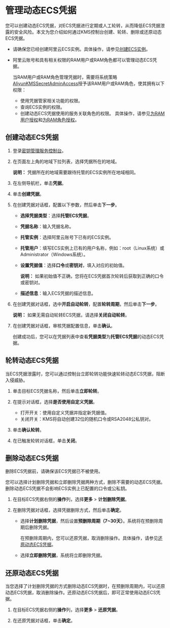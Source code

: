 # 管理动态ECS凭据

您可以创建动态ECS凭据，对ECS凭据进行定期或人工轮转，从而降低ECS凭据泄露的安全风险。本文为您介绍如何通过KMS控制台创建、轮转、删除或还原动态ECS凭据。

-   请确保您已经创建阿里云ECS实例。具体操作，请参见[创建ECS实例](/intl.zh-CN/实例/创建实例/创建方式导航.md)。
-   阿里云账号和具有相关权限的RAM用户或RAM角色都可以管理动态ECS凭据。

    当RAM用户或RAM角色管理凭据时，需要将系统策略[AliyunKMSSecretAdminAccess](https://ram.console.aliyun.com/policies/AliyunKMSSecretAdminAccess/System/content)授予该RAM用户或RAM角色，使其拥有以下权限：

    -   使用凭据管家相关功能的权限。
    -   查询ECS实例的权限。
    -   创建动态ECS凭据使用的服务关联角色的权限。
    具体操作，请参见[为RAM用户授权](/intl.zh-CN/用户管理/授权管理/为RAM用户授权.md)和[为RAM角色授权](/intl.zh-CN/角色管理/为RAM角色授权.md)。


## 创建动态ECS凭据

1.  登录[密钥管理服务控制台](https://kms.console.aliyun.com)。

2.  在页面左上角的地域下拉列表，选择凭据所在的地域。

    **说明：** 凭据所在的地域需要跟待托管的ECS实例所在地域相同。

3.  在左侧导航栏，单击**凭据**。

4.  单击**创建凭据**。

5.  在创建凭据对话框，配置以下参数，然后单击**下一步**。

    -   **选择凭据类型**：选择**托管ECS凭据**。
    -   **凭据名称**：输入凭据名称。
    -   **托管实例**：选择阿里云账号下已有的ECS实例。
    -   **托管用户**：填写ECS实例上已有的用户名称，例如：root（Linux系统）或Administrator（Windows系统）。
    -   **设置凭据值**：选择**口令**或**密钥对**，填入对应的初始值。

        **说明：** 如果初始值不正确，您将在ECS凭据首次轮转后获取到正确的口令或密钥对。

    -   **描述信息**：输入ECS凭据的描述信息。
6.  在创建凭据对话框，选中**开启自动轮转**，配置**轮转周期**，然后单击**下一步**。

    **说明：** 如果无需自动轮转ECS凭据，请选择**关闭自动轮转**。

7.  在创建凭据对话框，审核凭据配置信息，单击**确认**。

    创建成功后，您可以在凭据列表中查看**凭据类型**为**托管ECS凭据**的动态ECS凭据。


## 轮转动态ECS凭据

当ECS凭据泄露时，您可以通过控制台立即轮转功能快速轮转动态ECS凭据，阻断入侵威胁。

1.  单击目标ECS凭据名称，然后单击**立即轮转**。

2.  在提示对话框，选择**是否使用自定义凭据**。

    -   打开开关：使用自定义凭据并指定新凭据值。
    -   关闭开关：KMS将自动创建32位的随机口令或RSA2048公私钥对。
3.  单击**确认轮转**。

4.  在已触发轮转对话框，单击**关闭**。


## 删除动态ECS凭据

删除ECS凭据前，请确保该ECS凭据已不被使用。

您可以选择计划删除凭据和立即删除凭据两种方式，删除不需要的动态ECS凭据。删除动态ECS凭据不会影响ECS实例上已配置的口令或公私钥。

1.  在目标ECS凭据右侧的**操作**列，选择**更多** \> **计划删除凭据**。

2.  在删除凭据对话框，选择凭据删除方式，然后单击**确定**。

    -   选择**计划删除凭据**，然后设置**预删除周期（7~30天）**。系统将在预删除周期后删除凭据。

        在预删除周期内，您可以还原凭据，取消删除操作。具体操作，请参见[还原动态ECS凭据](#section_orf_p66_q3p)。

    -   选择**立即删除凭据**，系统将立即删除凭据。

## 还原动态ECS凭据

当您选择了计划删除凭据的方式删除动态ECS凭据时，在预删除周期内，可以还原动态ECS凭据，取消删除操作。还原动态ECS凭据后，即可正常使用动态ECS凭据。

1.  在目标ECS凭据右侧的**操作**列，选择**更多** \> **还原凭据**。

2.  在还原凭据对话框，单击**确定**。


